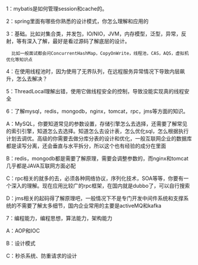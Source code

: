 1：mybatis是如何管理session和cache的。



2：spring里面有哪些你熟悉的设计模式，你怎么理解和应用的



3：基础。比如对集合类，并发包，IO/NIO，JVM，内存模型，泛型，异常，反射，等有深入了解，最好是看过源码了解底层的设计。

      比如一般面试都会问ConcurrentHashMap，CopyOnWrite，线程池，CAS，AQS，虚拟机优化等知识点



4：在使用线程池时，因为使用了无界队列，在远程服务异常情况下导致内层飙升，怎么去解决？



5：ThreadLocal理解出错，使用它做线程安全的控制，导致没能实现真的线程安全



6：了解mysql，redis，mongodb，nginx，tomcat，rpc，jms等方面的知识。

A：MySQL，你要知道常见的参数设置，存储引擎怎么去选择，还需要了解常见的索引引擎，知道怎么去选择。知道怎么去设计表，怎么优化sql，怎么根据执行计划去调优。高级的你需要去做分库分表的设计和优化，一般互联网企业的数据库都是读写分离，还会垂直与水平拆分，所以这个也有经验的成分在里面

B：redis，mongodb都是需要了解原理，需要会调整参数的，而nginx和tomcat几乎都是JAVA互联网方面必配

C：rpc相关的就多的去，必须各种网络协议，序列化技术，SOA等等，你要有一个深入的理解。现在应用比较广的rpc框架，在国内就是dubbo了，可以自行搜索

D：jms相关的起码得了解原理吧，一般情况下不是专门开发中间件系统和支撑系统的不需要了解太多细节，国内企业常用的主要是activeMQ和kafka



7：编程能力，编程思想，算法能力，架构能力

A：AOP和IOC

B：设计模式

C：秒杀系统、防重请求的设计



